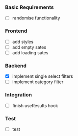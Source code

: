 ### Basic Requirements
-   [ ] randomise functionality

### Frontend
-   [ ] add styles
-   [ ] add empty sates
-   [ ] add loading sates

### Backend
-   [x] implement single select filters
-   [ ] implement category filter

### Integration
-   [ ] finish useResults hook

### Test
-   [ ] test
